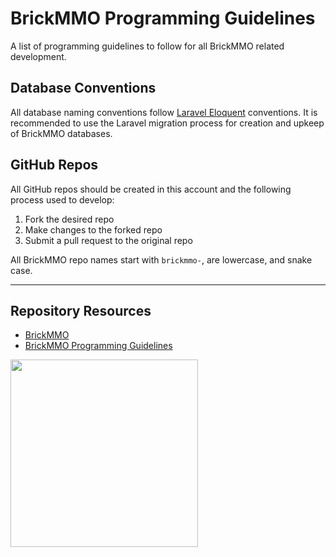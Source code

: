 # BrickMMO Programming Guidelines

A list of programming guidelines to follow for all BrickMMO related development. 

## Database Conventions

All database naming conventions follow [Laravel Eloquent](https://laravel.com/docs/10.x/eloquent) conventions. It is recommended to use the Laravel migration process for creation and upkeep of BrickMMO databases.

## GitHub Repos

All GitHub repos should be created in this account and the following process used to develop:

1. Fork the desired repo
2. Make changes to the forked repo
3. Submit a pull request to the original repo

All BrickMMO repo names start with `brickmmo-`, are lowercase, and snake case. 

***

## Repository Resources

* [BrickMMO](https://www.brickmmo.com/)
* [BrickMMO Programming Guidelines](https://programming.brickmmo.com/)

<a href="https://brickmmo.com">
<img src="https://brickmmo.com/images/brickmmo-logo-horizontal.jpg" width="300">
</a>
